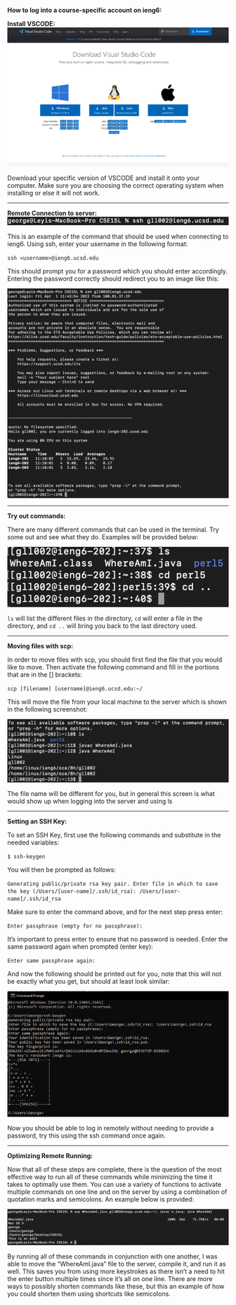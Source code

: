 **How to log into a course-specific account on ieng6:**

**Install VSCODE:**
![Image](image6.png)

Download your specific version of VSCODE and install it onto your computer. Make sure you are choosing the correct operating system when installing or else it will not work.

---


**Remote Connection to server:**
![Image](image4.png)

This is an example of the command that should be used when connecting to ieng6. Using ssh, enter your username in the following format:

`ssh <username>@ieng6.ucsd.edu`

This should prompt you for a password which you should enter accordingly. Entering the password correctly should redirect you to an image like this:

![Image](image5.png)

---

**Try out commands:**

There are many different commands that can be used in the terminal. Try some out and see what they do. Examples will be provided below:

![Image](image2.png)

`ls` will list the different files in the directory, `cd` will enter a file in the directory, and `cd ..` will bring you back to the last directory used.

---
**Moving files with scp:**

In order to move files with scp, you should first find the file that you would like to move.  Then activate the following command and fill in the portions that are in the [] brackets:

`scp [filename] [username]@ieng6.ucsd.edu:~/`

This will move the file from your local machine to the server which is shown in the following screenshot:

![Image](image1.png)

The file name will be different for you, but in general this screen is what would show up when logging into the server and using ls

---
**Setting an SSH Key:**

To set an SSH Key, first use the following commands and substitute in the needed variables:

`$ ssh-keygen`

You will then be prompted as follows:

`Generating public/private rsa key pair.
Enter file in which to save the key (/Users/[user-name]/.ssh/id_rsa): /Users/[user-name]/.ssh/id_rsa`

Make sure to enter the command above, and for the next step press enter:

`Enter passphrase (empty for no passphrase):`

It’s important to press enter to ensure that no password is needed.
Enter the same password again when prompted (enter key):

`Enter same passphrase again:`

And now the following should be printed out for you, note that this will not be exactly what you get, but should at least look similar:

![Image](cse15l.PNG)

Now you should be able to log in remotely without needing to provide a password, try this using the ssh command once again.

---
**Optimizing Remote Running:**

Now that all of these steps are complete, there is the question of the most effective way to run all of these commands while minimizing the time it takes to optimally use them. You can use a variety of functions to activate multiple commands on one line and on the server by using a combination of quotation marks and semicolons. An example below is provided:

![Image](image3.png)

By running all of these commands in conjunction with one another, I was able to move the “WhereAmI.java” file to the server, compile it, and run it as well. This saves you from using more keystrokes as there isn’t a need to hit the enter button multiple times since it’s all on one line. There are more ways to possibly shorten commands like these, but this an example of how you could shorten them using shortcuts like semicolons.